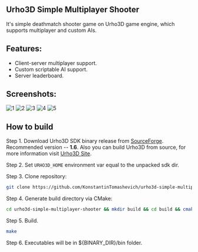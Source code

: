 ## Urho3D Simple Multiplayer Shooter
It's simple deathmatch shooter game on Urho3D game engine, which supports multiplayer and custom AIs.

## Features:
* Client-server multiplayer support.
* Custom scriptable AI support.
* Server leaderboard.

## Screenshots:
![1](https://s30.postimg.org/hxgjgbs8h/image.png)
![2](https://s7.postimg.org/tyiiums4r/image.png)
![3](https://s30.postimg.org/bl1e6hp69/image.png)
![4](https://s30.postimg.org/uen73hne9/image.png)
![5](https://s30.postimg.org/tqeckjooh/image.png)

## How to build
Step 1. Download Urho3D SDK binary release from [SourceForge](https://sourceforge.net/projects/urho3d/files/Urho3D/). Recommended version -- **1.6**. Also you can build Urho3D from source, for more information visit [Urho3D Site](https://urho3d.github.io).

Step 2. Set `URHO3D_HOME` environment var equal to the unpacked sdk dir.

Step 3. Clone repository:
```bash
git clone https://github.com/KonstantinTomashevich/urho3d-simple-multiplayer-shooter.git
```
Step 4. Generate build directory via CMake:
```bash
cd urho3d-simple-multiplayer-shooter && mkdir build && cd build && cmake ..
```
Step 5. Build.
```bash
make
```
Step 6. Executables will be in ${BINARY_DIR}/bin folder.
